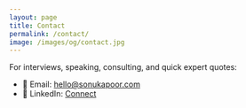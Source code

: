 ```yaml
---
layout: page
title: Contact
permalink: /contact/
image: /images/og/contact.jpg
---
```


For interviews, speaking, consulting, and quick expert quotes:

- 📩 Email: <a href="mailto:hello@sonukapoor.com">hello@sonukapoor.com</a><br>
- 💼 LinkedIn: <a href="https://www.linkedin.com/in/sonu-kapoor/" target="_blank" rel="noopener">Connect</a>
